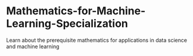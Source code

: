 # Mathematics-for-Machine-Learning-Specialization
Learn about the prerequisite mathematics for applications in data science and machine learning 
